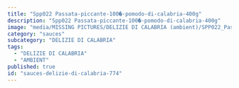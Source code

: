 ```yaml
---
title: "Spp022 Passata-piccante-100�-pomodo-di-calabria-400g"
description: "Spp022 Passata-piccante-100�-pomodo-di-calabria-400g"
image: "media/MISSING PICTURES/DELIZIE DI CALABRIA (ambient)/SPP022_Passata-Piccante-100�-pomodo-di-Calabria-400g.jpg"
category: "sauces"
subcategory: "DELIZIE DI CALABRIA"
tags:
  - "DELIZIE DI CALABRIA"
  - "AMBIENT"
published: true
id: "sauces-delizie-di-calabria-774"
---
```


